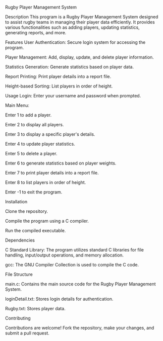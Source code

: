 Rugby Player Management System

Description
This program is a Rugby Player Management System designed to assist rugby teams in managing their player data efficiently. It provides various functionalities such as adding players, updating statistics, generating reports, and more.


Features
User Authentication: Secure login system for accessing the program.

Player Management: Add, display, update, and delete player information.

Statistics Generation: Generate statistics based on player data.

Report Printing: Print player details into a report file.

Height-based Sorting: List players in order of height.



Usage
Login: Enter your username and password when prompted.

Main Menu:

Enter 1 to add a player.

Enter 2 to display all players.

Enter 3 to display a specific player's details.

Enter 4 to update player statistics.

Enter 5 to delete a player.

Enter 6 to generate statistics based on player weights.

Enter 7 to print player details into a report file.

Enter 8 to list players in order of height.

Enter -1 to exit the program.



Installation

Clone the repository.

Compile the program using a C compiler.

Run the compiled executable.



Dependencies

C Standard Library: The program utilizes standard C libraries for file handling, input/output operations, and memory allocation.

gcc: The GNU Compiler Collection is used to compile the C code.



File Structure

main.c: Contains the main source code for the Rugby Player Management System.

loginDetail.txt: Stores login details for authentication.

Rugby.txt: Stores player data.



Contributing

Contributions are welcome! Fork the repository, make your changes, and submit a pull request.
